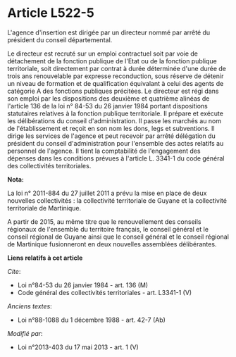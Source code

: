 # Article L522-5

L'agence d'insertion est dirigée par un directeur nommé par arrêté du président du conseil départemental.

Le directeur est recruté sur un emploi contractuel soit par voie de détachement de la fonction publique de l'Etat ou de la
fonction publique territoriale, soit directement par contrat à durée déterminée d'une durée de trois ans renouvelable par
expresse reconduction, sous réserve de détenir un niveau de formation et de qualification équivalant à celui des agents de
catégorie A des fonctions publiques précitées. Le directeur est régi dans son emploi par les dispositions des deuxième et
quatrième alinéas de l'article 136 de la loi n° 84-53 du 26 janvier 1984 portant dispositions statutaires relatives à la
fonction publique territoriale. Il prépare et exécute les délibérations du conseil d'administration. Il passe les marchés au
nom de l'établissement et reçoit en son nom les dons, legs et subventions. Il dirige les services de l'agence et peut
recevoir par arrêté délégation du président du conseil d'administration pour l'ensemble des actes relatifs au personnel de
l'agence. Il tient la comptabilité de l'engagement des dépenses dans les conditions prévues à l'article L. 3341-1 du code
général des collectivités territoriales.

**Nota:**

La loi n° 2011-884 du 27 juillet 2011 a prévu la mise en place de deux nouvelles collectivités : la collectivité territoriale
de Guyane et la collectivité territoriale de Martinique.

A partir de 2015, au même titre que le renouvellement des conseils régionaux de l'ensemble du territoire français, le conseil
général et le conseil régional de Guyane ainsi que le conseil général et le conseil régional de Martinique fusionneront en
deux nouvelles assemblées délibérantes.

**Liens relatifs à cet article**

_Cite_:

  - Loi n°84-53 du 26 janvier 1984 - art. 136 (M)
  - Code général des collectivités territoriales - art. L3341-1 (V)

_Anciens textes_:

  - Loi n°88-1088 du 1 décembre 1988 - art. 42-7 (Ab)

_Modifié par_:

  - Loi n°2013-403 du 17 mai 2013 - art. 1 (V)
